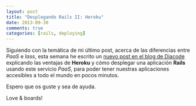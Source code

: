 ```yaml
---
layout: post
title: "Desplegando Rails II: Heroku"
date: 2013-09-30
comments: true
categories: [rails, deploying]
---
```


Siguiendo con la temática de mi último post, acerca de las diferencias entre *PaaS* e *Iass*, esta semana he escrito un <a href=" http://blog.diacode.com/desplegando-rails-ii-heroku" target="_blank">nuevo post en el blog de Diacode</a> explicando las ventajas de **Heroku** y cómo desplegar una aplicación **Rails** usando este servicio *PaaS*, para poder tener nuestras aplicaciones accesibles a todo el mundo en pocos minutos.

Espero que os guste y sea de ayuda.

Love & boards!

